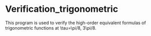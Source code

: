 # Verification_trigonometric
This program is used to verify the high-order equivalent formulas of trigonometric functions at \tau=\pi/8, 3\pi/8.
